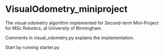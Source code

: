 # VisualOdometry_miniproject
The visual odometry algorithm implemented for Second-term Mini-Project for MSc Robotics, at University of Birmingham.

Comments in visual_odometry.py explains the implementation.

Start by running starter.py
